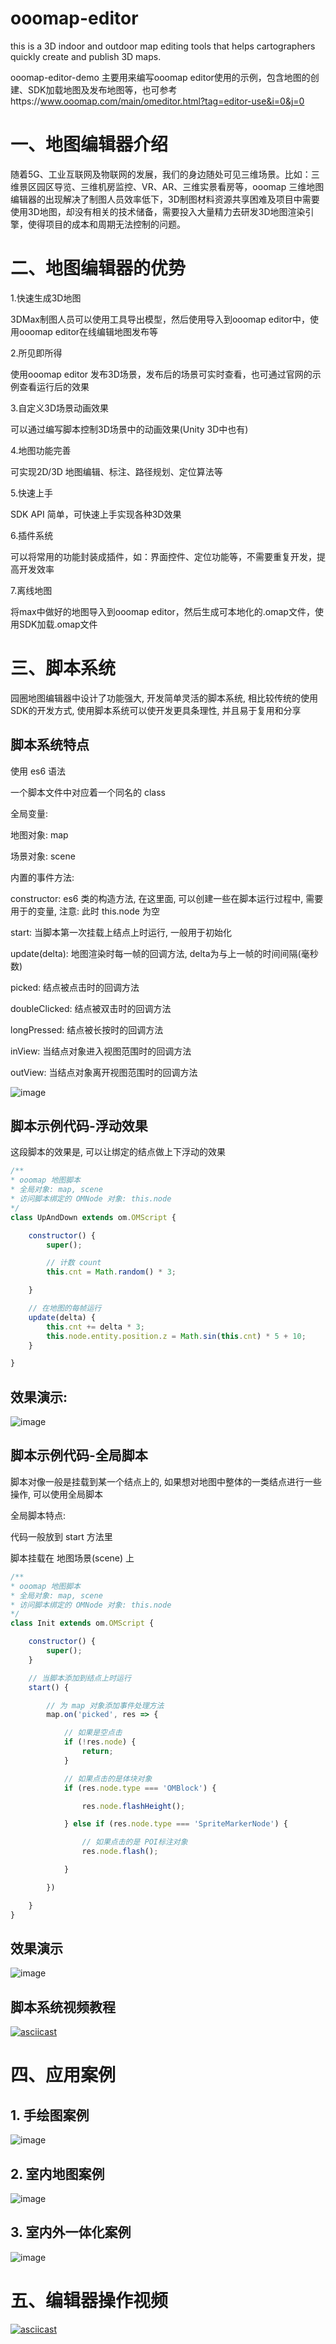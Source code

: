 # ooomap-editor
this is a 3D indoor and outdoor map editing tools that helps cartographers quickly create and publish 3D maps.

ooomap-editor-demo 主要用来编写ooomap editor使用的示例，包含地图的创建、SDK加载地图及发布地图等，也可参考https://www.ooomap.com/main/omeditor.html?tag=editor-use&i=0&j=0

# 一、地图编辑器介绍

随着5G、工业互联网及物联网的发展，我们的身边随处可见三维场景。比如：三维景区园区导览、三维机房监控、VR、AR、三维实景看房等，ooomap 三维地图编辑器的出现解决了制图人员效率低下，3D制图材料资源共享困难及项目中需要使用3D地图，却没有相关的技术储备，需要投入大量精力去研发3D地图渲染引擎，使得项目的成本和周期无法控制的问题。

# 二、地图编辑器的优势

1.快速生成3D地图

3DMax制图人员可以使用工具导出模型，然后使用导入到ooomap editor中，使用ooomap editor在线编辑地图发布等

2.所见即所得

使用ooomap editor 发布3D场景，发布后的场景可实时查看，也可通过官网的示例查看运行后的效果

3.自定义3D场景动画效果

可以通过编写脚本控制3D场景中的动画效果(Unity 3D中也有)

4.地图功能完善

可实现2D/3D 地图编辑、标注、路径规划、定位算法等

5.快速上手

SDK API 简单，可快速上手实现各种3D效果

6.插件系统

可以将常用的功能封装成插件，如：界面控件、定位功能等，不需要重复开发，提高开发效率

7.离线地图

将max中做好的地图导入到ooomap editor，然后生成可本地化的.omap文件，使用SDK加载.omap文件

# 三、脚本系统

园圈地图编辑器中设计了功能强大, 开发简单灵活的脚本系统, 相比较传统的使用SDK的开发方式, 使用脚本系统可以使开发更具条理性, 并且易于复用和分享

## 脚本系统特点

使用 es6 语法

一个脚本文件中对应着一个同名的 class

全局变量:

地图对象: map

场景对象: scene

内置的事件方法:

constructor: es6 类的构造方法, 在这里面, 可以创建一些在脚本运行过程中, 需要用于的变量, 注意: 此时 this.node 为空

start: 当脚本第一次挂载上结点上时运行, 一般用于初始化

update(delta): 地图渲染时每一帧的回调方法, delta为与上一帧的时间间隔(毫秒数)

picked: 结点被点击时的回调方法

doubleClicked: 结点被双击时的回调方法

longPressed: 结点被长按时的回调方法

inView: 当结点对象进入视图范围时的回调方法

outView: 当结点对象离开视图范围时的回调方法

![image](https://github.com/tangyajun/ooomap-editor-demo/blob/master/images/script.png)

## 脚本示例代码-浮动效果

这段脚本的效果是, 可以让绑定的结点做上下浮动的效果

```javascript
/** 
* ooomap 地图脚本 
* 全局对象: map, scene 
* 访问脚本绑定的 OMNode 对象: this.node
*/ 
class UpAndDown extends om.OMScript { 

    constructor() { 
        super(); 

        // 计数 count
        this.cnt = Math.random() * 3;

    }

    // 在地图的每帧运行 
    update(delta) { 
        this.cnt += delta * 3;
        this.node.entity.position.z = Math.sin(this.cnt) * 5 + 10;
    }

}
```

## 效果演示:

![image](https://github.com/tangyajun/ooomap-editor-demo/blob/master/images/updown.gif)

## 脚本示例代码-全局脚本

脚本对像一般是挂载到某一个结点上的, 如果想对地图中整体的一类结点进行一些操作, 可以使用全局脚本

全局脚本特点:

代码一般放到 start 方法里

脚本挂载在 地图场景(scene) 上

```javascript
/** 
* ooomap 地图脚本 
* 全局对象: map, scene 
* 访问脚本绑定的 OMNode 对象: this.node
*/ 
class Init extends om.OMScript { 

    constructor() { 
        super();  
    }

    // 当脚本添加到结点上时运行 
    start() { 

        // 为 map 对象添加事件处理方法
        map.on('picked', res => {

            // 如果是空点击
            if (!res.node) {
                return;
            }

            // 如果点击的是体块对象
            if (res.node.type === 'OMBlock') {

                res.node.flashHeight();

            } else if (res.node.type === 'SpriteMarkerNode') {

                // 如果点击的是 POI标注对象
                res.node.flash();

            }

        })

    }
}
```

## 效果演示

![image](https://github.com/tangyajun/ooomap-editor-demo/blob/master/images/globalScript.gif)

## 脚本系统视频教程

[![asciicast](https://github.com/tangyajun/ooomap-editor-demo/blob/master/images/script_video.png)](https://www.ooomap.com/main/assets/videos/script.mp4)


# 四、应用案例

## 1. 手绘图案例

![image](https://github.com/tangyajun/ooomap-editor-demo/blob/master/images/20200322103044.png)

## 2. 室内地图案例

![image](https://github.com/tangyajun/ooomap-editor-demo/blob/master/images/20200322103152.png)

## 3. 室内外一体化案例

![image](https://github.com/tangyajun/ooomap-editor-demo/blob/master/images/20200322103246.png)

# 五、编辑器操作视频

[![asciicast](https://github.com/tangyajun/ooomap-editor-demo/blob/master/images/20200322105136.png)](https://www.ooomap.com/main/assets/videos/overview.mp4)
